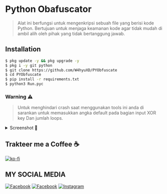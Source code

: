 # Python Obafuscator 

> Alat ini berfungsi untuk mengenkripsi sebuah file yang berisi kode Python. Bertujuan untuk menjaga keamanan kode agar tidak mudah di ambil alih oleh pihak yang tidak bertanggung jawab.

## Installation 
```bash
$ pkg update -y && pkg upgrade -y
$ pkg i -y git python
$ git clone https://github.com/W4hyuXD/PYObfuscate
$ cd PYObfuscate
$ pip install -r requirements.txt
$ python3 Run.pyc
```

### Warning ⚠️ 

> Untuk menghindari crash saat menggunakan tools ini anda di sarankan untuk memasukkan angka default pada bagian input XOR key Dan jumlah loops.
<details>
    <summary><bold>Screenshot 📸</bold></summary>
    
 ### Obfuscator


</details>

## Trakteer me a Coffee ☕ 

[![ko-fi](https://ko-fi.com/img/githubbutton_sm.svg)](https://ko-fi.com/wahyuww567)

## MY SOCIAL MEDIA

[![Facebook](https://img.shields.io/badge/Facebook-Follow-blue?style=for-the-badge&logo=facebook)](https://www.facebook.com/whyxd.567)
[![Facebook](https://img.shields.io/badge/Facebook-Follow-blue?style=for-the-badge&logo=facebook)](https://www.facebook.com/whyu.404)
[![Instagram](https://img.shields.io/badge/Instagram-Follow-pink?style=for-the-badge&logo=Instagram)](https://www.instagram.com/why.404_)
